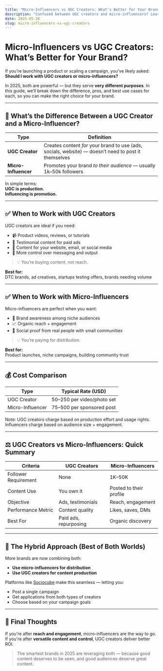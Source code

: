 ```yaml
---
title: "Micro-Influencers vs UGC Creators: What’s Better for Your Brand?"
description: "Confused between UGC creators and micro-influencers? Learn the key differences, benefits, and which one fits your brand’s goals and budget in 2025."
date: 2025-05-26
slug: micro-influencers-vs-ugc-creators
---
```


# Micro-Influencers vs UGC Creators: What’s Better for Your Brand?

If you're launching a product or scaling a campaign, you've likely asked:  
**Should I work with UGC creators or micro-influencers?**

In 2025, both are powerful — but they serve **very different purposes**. In this guide, we’ll break down the difference, pros, and best use cases for each, so you can make the right choice for your brand.

---

## 🧠 What’s the Difference Between a UGC Creator and a Micro-Influencer?

| Type             | Definition                                                                 |
|------------------|----------------------------------------------------------------------------|
| **UGC Creator**  | Creates content *for* your brand to use (ads, socials, website) — doesn’t need to post it themselves |
| **Micro-Influencer** | Promotes your brand *to their audience* — usually 1k–50k followers       |

In simple terms:  
**UGC is production.**  
**Influencing is promotion.**

---

## ✅ When to Work with UGC Creators

UGC creators are ideal if you need:
- 📹 Product videos, reviews, or tutorials
- 🧾 Testimonial content for paid ads
- 🛒 Content for your website, email, or social media
- 🎯 More control over messaging and output

> 💡 You’re buying content, not reach.

**Best for:**  
DTC brands, ad creatives, startups testing offers, brands needing volume

---

## ✅ When to Work with Micro-Influencers

Micro-influencers are perfect when you want:
- 📢 Brand awareness among niche audiences
- 📈 Organic reach + engagement
- 💬 Social proof from real people with small communities

> 💡 You’re paying for distribution.

**Best for:**  
Product launches, niche campaigns, building community trust

---

## 💰 Cost Comparison

| Type             | Typical Rate (USD)                    |
|------------------|----------------------------------------|
| UGC Creator      | $50–$250 per video/photo set          |
| Micro-Influencer | $75–$500 per sponsored post           |

Note: UGC creators charge based on production effort and usage rights.  
Influencers charge based on audience size + engagement.

---

## ⚖️ UGC Creators vs Micro-Influencers: Quick Summary

| Criteria            | UGC Creators        | Micro-Influencers      |
|---------------------|---------------------|-------------------------|
| Follower Requirement| None                | 1K–50K                  |
| Content Use         | You own it          | Posted to their profile |
| Objective           | Ads, testimonials   | Reach, engagement       |
| Performance Metric  | Content quality     | Likes, saves, DMs       |
| Best For            | Paid ads, repurposing| Organic discovery       |

---

## 🔄 The Hybrid Approach (Best of Both Worlds)

More brands are now combining both:
- **Use micro-influencers for distribution**
- **Use UGC creators for content production**

Platforms like [Sociocube](https://sociocube.com) make this seamless — letting you:
- Post a single campaign
- Get applications from both types of creators
- Choose based on your campaign goals

---

## 🏁 Final Thoughts

If you're after **reach and engagement**, micro-influencers are the way to go.  
If you're after **versatile content and control**, UGC creators deliver better ROI.

> The smartest brands in 2025 are leveraging both — because good content deserves to be seen, and good audiences deserve great content.
